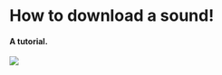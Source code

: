 # How to download a sound!

#### A tutorial.
![](https://github.com/FetzenRndy/AstroSoundboard/blob/develop/public/git/HowToDownload.gif?raw=true)